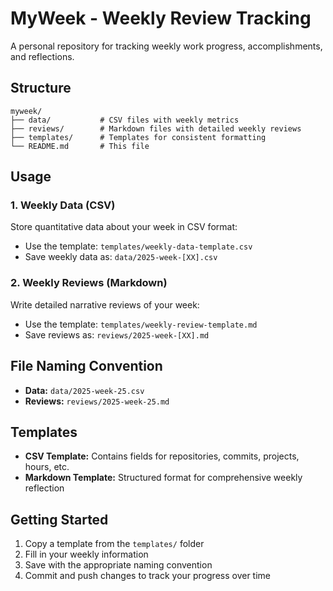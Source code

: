 # MyWeek - Weekly Review Tracking

A personal repository for tracking weekly work progress, accomplishments, and reflections.

## Structure

```
myweek/
├── data/           # CSV files with weekly metrics
├── reviews/        # Markdown files with detailed weekly reviews
├── templates/      # Templates for consistent formatting
└── README.md       # This file
```

## Usage

### 1. Weekly Data (CSV)
Store quantitative data about your week in CSV format:
- Use the template: `templates/weekly-data-template.csv`
- Save weekly data as: `data/2025-week-[XX].csv`

### 2. Weekly Reviews (Markdown)
Write detailed narrative reviews of your week:
- Use the template: `templates/weekly-review-template.md`
- Save reviews as: `reviews/2025-week-[XX].md`

## File Naming Convention

- **Data:** `data/2025-week-25.csv`
- **Reviews:** `reviews/2025-week-25.md`

## Templates

- **CSV Template:** Contains fields for repositories, commits, projects, hours, etc.
- **Markdown Template:** Structured format for comprehensive weekly reflection

## Getting Started

1. Copy a template from the `templates/` folder
2. Fill in your weekly information
3. Save with the appropriate naming convention
4. Commit and push changes to track your progress over time
